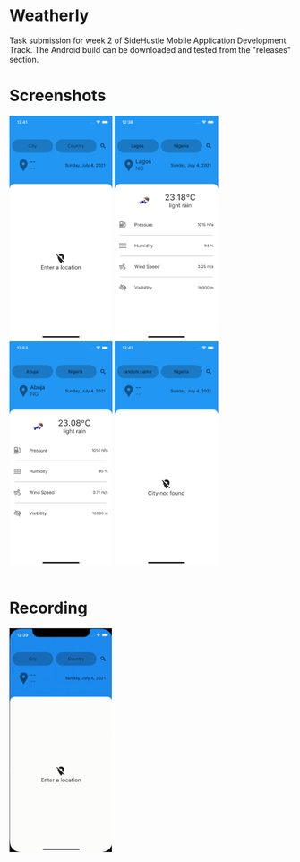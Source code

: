 # Weatherly
Task submission for week 2 of SideHustle Mobile Application Development Track.
The Android build can be downloaded and tested from the "releases" section.
<br>

# Screenshots
<div class="row">
<img src="readme_assets/start_screen.png" height=400 alt="Start Screen"/>
<img src="readme_assets/lagos.png" height=400 alt="Lagos Weather"/>
<img src="readme_assets/abuja.png" height=400 alt="Abuja Weather"/>
<img src="readme_assets/city_not_found.png" height=400 alt="City Not Found"/>
</div>
<br>

# Recording
<img src="readme_assets/screen_record.gif" height=400 alt="Screen Recording"/>

